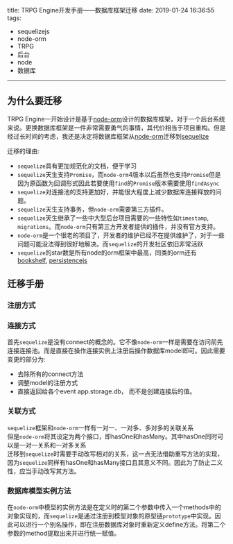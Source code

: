 title: TRPG Engine开发手册——数据库框架迁移
date: 2019-01-24 16:36:55
tags:
- sequelizejs
- node-orm
- TRPG
- 后台
- node
- 数据库

---

## 为什么要迁移

TRPG Engine一开始设计是基于[node-orm](https://github.com/dresende/node-orm2)设计的数据库框架，对于一个后台系统来说。更换数据库框架是一件非常需要勇气的事情，其代价相当于项目重构。但是经过长时间的考虑，我还是决定将数据库框架从[node-orm](https://github.com/dresende/node-orm2)迁移到[sequelize](https://github.com/sequelize/sequelize)

迁移的理由:
- `sequelize`具有更加规范化的文档，便于学习
- `sequelize`天生支持`Promise`，而`node-orm`4版本以后虽然也支持`Promise`但是因为原函数为回调形式因此若要使用`find`的`Promise`版本需要使用`findAsync`
- `sequelize`对连接池的支持更加好，并能很大程度上减少数据库连接释放的问题。
- `sequelize`天生支持事务，但`node-orm`需要第三方插件。
- `sequelize`天生继承了一些中大型后台项目需要的一些特性如`timestamp`, `migrations`。而`node-orm`只有第三方开发者提供的插件，并没有官方支持。
- `node-orm`是一个很老的项目了，开发者的维护已经不在提供维护了，对于一些问题可能没法得到很好地解决。而`sequelize`的开发社区依旧非常活跃
- `sequelize`的star数是所有node的orm框架中最高，同类的orm还有[bookshelf](https://github.com/bookshelf/bookshelf), [persistencejs](https://github.com/coresmart/persistencejs)

## 迁移手册

### 注册方式


### 连接方式
首先`sequelize`是没有connect的概念的。它不像`node-orm`一样是需要在访问前先连接连接池。而是直接在操作连接实例上注册后操作数据库model即可。因此需要变更的部分为:
- 去除所有的connect方法
- 调整model的注册方式
- 直接返回给各个event app.storage.db， 而不是创建连接后的值。


### 关联方式
`sequelize`框架和`node-orm`一样有一对一、一对多、多对多的关联关系  
但是`node-orm`将其设定为两个接口，即hasOne和hasMany。其中hasOne同时可以是一对一关系和一对多关系  
迁移到`sequelize`时需要手动改写相对的关系，这一点无法借助重写方法的实现，因为`sequelize`同样有hasOne和hasMany接口且其意义不同。因此为了防止二义性，应当手动改写其方法。

### 数据库模型实例方法
在`node-orm`中模型的实例方法是在定义时的第二个参数中传入一个methods中的对象实现的，而`sequelize`是通过注册到模型对象的原型链`prototype`中实现。因此可以进行一个别名操作，即在注册数据库对象时重新定义define方法。将第二个参数的method提取出来并进行统一赋值。
